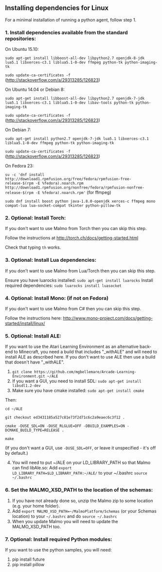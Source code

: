## Installing dependencies for Linux ##

For a minimal installation of running a python agent, follow step 1.

### 1. Install dependencies available from the standard repositories: ###

On Ubuntu 15.10: 

`sudo apt-get install libboost-all-dev libpython2.7 openjdk-8-jdk lua5.1 libxerces-c3.1 liblua5.1-0-dev ffmpeg python-tk python-imaging-tk`  

`sudo update-ca-certificates -f` (http://stackoverflow.com/a/29313285/126823)

On Ubuntu 14.04 or Debian 8:

`sudo apt-get install libboost-all-dev libpython2.7 openjdk-7-jdk lua5.1 libxerces-c3.1 liblua5.1-0-dev libav-tools python-tk python-imaging-tk`  

`sudo update-ca-certificates -f` (http://stackoverflow.com/a/29313285/126823)

On Debian 7:

`sudo apt-get install python2.7 openjdk-7-jdk lua5.1 libxerces-c3.1 liblua5.1-0-dev ffmpeg python-tk python-imaging-tk`  

`sudo update-ca-certificates -f` (http://stackoverflow.com/a/29313285/126823)

On Fedora 23:

`su -c 'dnf install http://download1.rpmfusion.org/free/fedora/rpmfusion-free-release-$(rpm -E %fedora).noarch.rpm http://download1.rpmfusion.org/nonfree/fedora/rpmfusion-nonfree-release-$(rpm -E %fedora).noarch.rpm'` (for ffmpeg)  

`sudo dnf install boost python java-1.8.0-openjdk xerces-c ffmpeg mono compat-lua lua-socket-compat tkinter python-pillow-tk`

### 2. Optional: Install Torch: ###

If you don't want to use Malmo from Torch then you can skip this step.

Follow the instructions at http://torch.ch/docs/getting-started.html

Check that typing `th` works.

### 3. Optional: Install Lua dependencies: ###

If you don't want to use Malmo from Lua/Torch then you can skip this step.

Ensure you have luarocks installed:
`sudo apt-get install luarocks`
Install required dependencies:
`sudo luarocks install luasocket`

### 4. Optional: Install Mono: (if not on Fedora) ###

If you don't want to use Malmo from C# then you can skip this step.

Follow the instructions here: http://www.mono-project.com/docs/getting-started/install/linux/

### 5. Optional: Install ALE: ###

If you want to use the Atari Learning Environment as an alternative back-end to Minecraft, you need a build that includes "_withALE"
and will need to install ALE as described here. If you don't want to use ALE then use a build that doesn't have "_withALE".

1. `git clone https://github.com/mgbellemare/Arcade-Learning-Environment.git ~/ALE`
2. If you want a GUI, you need to install SDL:
`sudo apt-get install libsdl1.2-dev`
3. Make sure you have cmake installed:
`sudo apt-get install cmake`

Then:

`cd ~/ALE`

`git checkout ed3431185a527c81e73f2d71c6c2a9eaec6c3f12 .`

`cmake -DUSE_SDL=ON -DUSE_RLGLUE=OFF -DBUILD_EXAMPLES=ON -DCMAKE_BUILD_TYPE=RELEASE .`

`make`

(If you don't want a GUI, use `-DUSE_SDL=OFF`, or leave it unspecified - it's off by default.)

4. You will need to put ~/ALE on your LD_LIBRARY_PATH so that Malmo can find libAle.so:
Add `export LD_LIBRARY_PATH=$LD_LIBRARY_PATH:~/ALE/` to your ~/.bashrc
`source ~/.bashrc`

### 6. Set the MALMO_XSD_PATH to the location of the schemas: ###

1. If you have not already done so, unzip the Malmo zip to some location (e.g. your home folder).
2. Add `export MALMO_XSD_PATH=~/MalmoPlatform/Schemas` (or your Schemas location) to your `~/.bashrc` and do `source ~/.bashrc`
3. When you update Malmo you will need to update the MALMO_XSD_PATH too.

### 7. Optional: Install required Python modules: ###

If you want to use the python samples, you will need:
       
1. pip install future
2. pip install pillow
